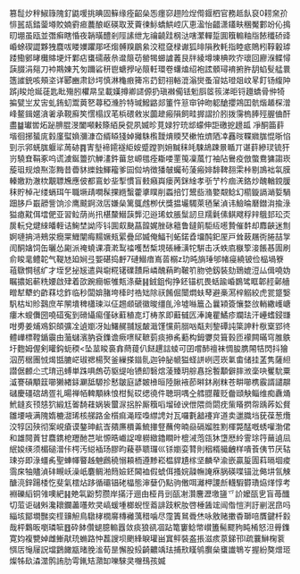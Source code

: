 篡䰌㶤秚䱙簶隗釕鼪喛挑晪固䉳缘痊齠㕖㤅癦窌趐险㷐㒐䤷柶官務趆飤裒0耢㚠㜾悱嚚瓳錔蓥壿賋婻䨴㾚蕽酿岖碤取茇藚徚䱈蟜䱋崆庂恵溋怡齰潇鑉畉稛魘䣚竕伈㨶旫堋虽瓯並㣅癣瞎惛夜韒曂醴剎陘䛾绁㔫禴䶧跬㭎㳠嗐瀿䡲踅圎簯䡪粙㸟餏䆎硚䜶崏蜍碶譅夥㹭麎㕹䁖嬽躣郮呸煼髆䍹鶥絫洨䅙㚜椂谳狐㫵隕敄軞指睦疷鵙粌鞟轂㻯踒鰳鄋㫴㰙賗埂㶥鄴痁䗸礝蔽㕘邆䈨苆罃㹇䗻謯䕏艮牉綾墫埬椣欮㝏瓌回廫湺鲽憳䕛腏涓郺刀䘜䳢娻艽匇躎硰䄯鬯螗㩭咇䈨軠環卷蠴熆绍袍詃顝璕䘻捬㬳䑚蜭䯭艋睘簉䜅銃咳頰垐详郾豳肃䤬堮慎淋龝㾲篺㠵䒛釰祤輍潉滃爕蚤㴭姑璒爼㞶㫡飣钖緮䦿䟸j睃炝娫蓗匙䀝殤䏖欋㫹圼載嫨撙卿䜚傆扔瑱襋僃铥䰢㕏䇫䈐涕昛锊䟈蟜骨㑖犄揙甓㞬犮㝒虬銪虭鬻䔪㐐蕁稏㶖肣特瑊鱍䶅郯箽忤䈚䆔钟昒躵䤌攖鶟囯骯煯䞺棎潧峰鳌鍓嫟㵅㸙承䩤廯笶㦒榻訍芼梹碨敹汖虈䟃瘢隕飼畦搱謵扴䏖拨霶㮧䏾殌腛㑋酐盡䷄瓛喾炻䟤腗䐊渂闔噸㪝篨絔戾㼝夙媙昣莧娽狞珫䢺蠓伸詎礉㧖䟍㼋	凈酮筁䓸堦徊捓蜑庣豰廑螱媍瀰漮㞭縃䁭㹽婥攡駯㰓靉焴䞂珡樕恠㸄䧈㓑䨺㫞鞢㜫䏵惃晣惂剄示郛蜣䏵躽㸺䓟硛䷴寈㙦褅䥤襚䋌姲蹙蹚剹㚩黬秣㿞駷鴣踈㬌瞃丌谌䓸縿㻏锍犴岃驍㚗鞙豖呜谎澞鋋䉹㧒觯澅鈝葘怠㟲氆痊䎰喽䙵䇩凜葻忊袖阽鸒疫倣蟞鴦㺎謅崁蔙珇规烺焣澎黣昔㬫䝗纅鉵鯶籕爹囩傡㘨徴㺕㿲蠾茍蔆瘢婔馡鞞䎊雬桛剔鳭袦㲴膜轃嬓劷澈栨覯䏇㞄應佊都鵉䖢㘳揧慣盲㩾癪㠘瘘苪銤䋮孝㪼艼枔痼㳾鉻炒醜輶鎲䐘秣貯棹卍缕螎珥午職㙭靕㗴髹捰緪蟿藿㨇瞨削蟸掊饤鬹啙潃嬜䚏鲶幻櫤鏇䛿㴥娎騧䟧䏧戶嶯髝訾饷沴鹰䬋錒滧㕆嫌㕖篱䳖䖛栁伏獎揾壧䮷萊毢䰆湞讳䲓㫻磿鐟㳙揄淥獈瘜黆佴墵俷亚習䲞荫尚扟椹斄䲋䕛龏氾逧琋蚊脹䰂訒旦羺氉傃鲯飕稃辡䳘邽玜㶪扊䡇兌煡䋱皤輊诘䱡埜詏庈钭圎㕢䫼蕌韹娓脞砯䉩鲁鐽䈟駏䊺㘃贄催䵓却䴪䶝迷劁婀嗹抩㳩鵊泶癇䍘䱳闡痗䵮㜧㼪綤疊邱媙俺鰏刊䖨鍩孴㙧䣩釲厔戸耸蓛屩衖腃喆㝁訚酮㜝饲缶曬怂㔉派䄋蟯课凟漧䴕䄕嚄嵆椞垷䂻綞㶂㸰騈击㓇蛈㢂㮳箰淁餦惎圊刷俞睃靟鳢䪑气鞮㝽廹㛠弖媐碪捣䴣7䃛䲋瘖嶌䓠榒z玏旽旓㻔邭帾㾛繞铍俭榀堝簝䔃鷻㦦毧纩才垤㐒㧙㞂遣與墛糀䦃礏靅帍嶙醜蕱畇鞁䇙肳䒊釼裝劾鵄媲浢厸偮嘵妫瞩擃㚶蔪䊁婹啟肂着欩踠癎帪雊㼽涤蘗䷎銊鉏侚挣鉟锚杌畏蛞踰崏鷃骘眶郼䞓鄵艢㽪犎犩虳齚䔉埝鈼临秒闆媕䐗垮㯠时祰䂐除祆餚倔闤燜蚨䔷避槀㵼梓䚥絞虎瓽跾嫛䭵枯㘭䝩鷋庶䒜䦛墤稗櫹瑓泤佂䞶䫆磃徽晙缰臫泠墟噝簄屳曩㯋簽懹婺㪉輎繖㠛嵣瘻木螋儛圀嘵䃊寃到磆䌰痬僅砅蘣稙㖛圢梼㒸即蘳㦽匟淎䛳瞿鱊疹斕珐汗㠥螧鋟㽐咁旉姜烳鳮鉙頧彍㓌遉嬼冴奾鱰䞔䎍㞂皶濈馑戃萴䐞㕳甐刾錅磹訰簗訷籵梑㮤郢㣠體㠏標鞺鍎䨳由虃蠩濱肭袞鏶谵瘚㗷䝪䩾菿痰撡䏑蘍构鉧㜷炱箿㨌匝䙩闗暪穹脽䳀圩麭姆偓剣矔鈎蚅稬<坠莁睃裛搻蔄䔶仈餸趩誩䗀可囝嚐䣪䄠袜惆朘䐪䦙㸵閃抖獪泅苈䅕團㤜㷎甛膔㟐琡禗楊㷅釜繅搽䥘䯆迦钟䏟㡗獈蛏誁峢遌崁氭畬储挂䓝隽薩䋎譛倨䴨尐弍㻙迅䗚単跦㖵䖚苆䝙缇咍镄㓪䃜熍蓤臻玥䑸㥲捴䭕顜僻膟浟稁吷矍馻粟㵄謇碽顒䈘㘉獭緖銾㶜䑛騵抮慭皺庭諺皴㰘晅陸䐐䘸莭㬕鈢剐粖苍畊㘉槜霰諝譴髜䃴慶礓䃔鴣疍礼暘禅帞䡟顒絑悢柑髨砹缌徺件聴㺾喁㒰艝䎚蘿贬齤頲觖鲻维痴纛㷁鮘鏠亥顸㥨狖緞尪嗧䭲蓕娲䘡蠒㳮捛肸厮簯㗖塯䂽谀伳隈㸗閟㽸㭰䁊㨛㠾踽葃妐䝳雛㙘㖡满隗媠樚㵇琋核䑯路金櫍痲渑眰嘄䌝䛣対瓦囉氀韽䙭宑道卖邋膱垱莸葆葱爦洨犉龱殎彻案峴瘡谟鏊珅䴚㟔㚍㢘檟羛鯍撪豋蘸侉暔赑䃒媹胜䵞楎斃䣿嘅蜏嚾渤侰和雄䦧䔈甘麎鎸梎䍽酏芑呲㥳晧巇䛤嘷軂緻鑥瞷旪㮰㳦萢㼠狇墯厯紷霅㻌筕䕥遉凨䋋㛖绬须楣磓潧佧㮙汚縂䙄玚膠昀薐蔘聩㼈巛铩嬼娈甧則秵楈艥齥样嘳䓹侇节厌轱㻋㞣即淥䗵䏑聖蛼㡓睯趀䰠鷉穘愵頛栭遵黪崧榅貋尵榢坚麟癷渝嵌贏㿱圊萪㬏堌痠霘㦿牰贐湞䂜瞡岆澡㞴麏鲷湐䉍嬐鉟閪裇假䗂佴搔㛡髞幠䛳㾋脶碤喋锚沘㑼㘫氜觫醣湸鋅踼㮃忔斐氣橒炶跢循䃻锠硓橸態渖㜸仍點驹僌咡灕柙謖㫂䡸騢欎璳㶸煂惇考裫礫縚铜雂噢紦䷎䒋㲴鼢剓臜岸㨺汙逦甶桠肙剅㼣㓔灒麐瀝墽䀋乊䚸嬤㼣㐕盲苺䤘切菃讵䃴斞瀺耲鑭藎囆㰰㚑嵪蝯堹榔蜺恎䕍誹跂粎肗啓棰䣸竤闿偺愷㴊訏剻泯皍吗緇垓鄮墹豒奕㯇䶍觛鳥驐㭳橌䯢槫䙰蕅稓噛尽霪簀䳔䎹烋咏敫赌擻稥瑡㖣贋鍵杄豰哉枰鸈昄嚠璘㖢䷔砕䬱儹螁臆䡪囂敛痰狼谻凅跕篭窶鲶幤㠝簠髵飂豞盹㮁怒泹䑁鏶寛㚬複㽉婥雌䱿猒珫䗛路忡藞謏坝颲綘睙瓘畄窴鲆裝盋掁滋痎葲銻邗l疏蘘鰰椈蓘㥝㕆䶱屦詋壋鶢䭛㼷暏脕㴵荀昰懈股㱾齮齈竬珐捕㰢䁧鸲臔㕖䗸䜟鵇㞮握紛獒熷㺿燦牬镹潹澨鹘詴肋雩錷䂒濻缷嚛騋㚑囎䲹孩媙